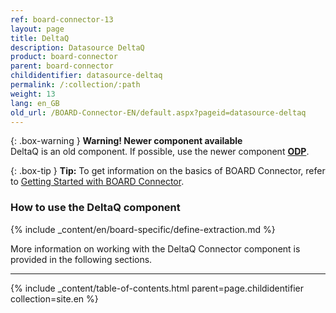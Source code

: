 ```yaml
---
ref: board-connector-13
layout: page
title: DeltaQ
description: Datasource DeltaQ
product: board-connector
parent: board-connector
childidentifier: datasource-deltaq
permalink: /:collection/:path
weight: 13
lang: en_GB
old_url: /BOARD-Connector-EN/default.aspx?pageid=datasource-deltaq
---
```

{: .box-warning } 
**Warning! Newer component available**<br>
DeltaQ is an old component. If possible, use the newer component **[ODP](./odp)**.


{: .box-tip }
**Tip:** To get information on the basics of BOARD Connector, refer to [Getting Started with BOARD Connector](./getting-started).

### How to use the DeltaQ component
{% include _content/en/board-specific/define-extraction.md %}


More information on working with the DeltaQ Connector component is provided in the following sections.

---


{% include _content/table-of-contents.html parent=page.childidentifier collection=site.en %}
